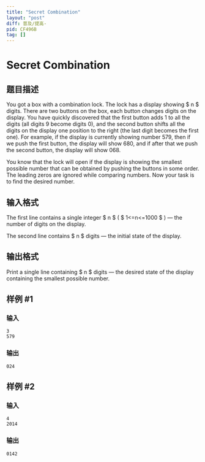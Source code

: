 ```yaml
---
title: "Secret Combination"
layout: "post"
diff: 普及/提高-
pid: CF496B
tag: []
---
```


# Secret Combination

## 题目描述

You got a box with a combination lock. The lock has a display showing $ n $ digits. There are two buttons on the box, each button changes digits on the display. You have quickly discovered that the first button adds 1 to all the digits (all digits 9 become digits 0), and the second button shifts all the digits on the display one position to the right (the last digit becomes the first one). For example, if the display is currently showing number 579, then if we push the first button, the display will show 680, and if after that we push the second button, the display will show 068.

You know that the lock will open if the display is showing the smallest possible number that can be obtained by pushing the buttons in some order. The leading zeros are ignored while comparing numbers. Now your task is to find the desired number.

## 输入格式

The first line contains a single integer $ n $ ( $ 1<=n<=1000 $ ) — the number of digits on the display.

The second line contains $ n $ digits — the initial state of the display.

## 输出格式

Print a single line containing $ n $ digits — the desired state of the display containing the smallest possible number.

## 样例 #1

### 输入

```
3
579

```

### 输出

```
024

```

## 样例 #2

### 输入

```
4
2014

```

### 输出

```
0142

```

